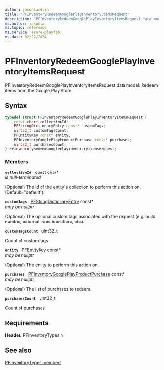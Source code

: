```yaml
---
author: jasonsandlin
title: "PFInventoryRedeemGooglePlayInventoryItemsRequest"
description: "PFInventoryRedeemGooglePlayInventoryItemsRequest data model. Redeem items from the Google Play Store."
ms.author: jasonsa
ms.topic: reference
ms.service: azure-playfab
ms.date: 02/22/2024
---
```


# PFInventoryRedeemGooglePlayInventoryItemsRequest  

PFInventoryRedeemGooglePlayInventoryItemsRequest data model. Redeem items from the Google Play Store.  

## Syntax  
  
```cpp
typedef struct PFInventoryRedeemGooglePlayInventoryItemsRequest {  
    const char* collectionId;  
    PFStringDictionaryEntry const* customTags;  
    uint32_t customTagsCount;  
    PFEntityKey const* entity;  
    PFInventoryGooglePlayProductPurchase const* purchases;  
    uint32_t purchasesCount;  
} PFInventoryRedeemGooglePlayInventoryItemsRequest;  
```
  
### Members  
  
**`collectionId`** &nbsp; const char*  
*is null-terminated*  
  
(Optional) The id of the entity's collection to perform this action on. (Default="default").
  
**`customTags`** &nbsp; [PFStringDictionaryEntry](../../pftypes/structs/pfstringdictionaryentry.md) const*  
*may be nullptr*  
  
(Optional) The optional custom tags associated with the request (e.g. build number, external trace identifiers, etc.).
  
**`customTagsCount`** &nbsp; uint32_t  
  
Count of customTags
  
**`entity`** &nbsp; [PFEntityKey](../../pftypes/structs/pfentitykey-c.md) const*  
*may be nullptr*  
  
(Optional) The entity to perform this action on.
  
**`purchases`** &nbsp; [PFInventoryGooglePlayProductPurchase](pfinventorygoogleplayproductpurchase.md) const*  
*may be nullptr*  
  
(Optional) The list of purchases to redeem.
  
**`purchasesCount`** &nbsp; uint32_t  
  
Count of purchases
  
  
## Requirements  
  
**Header:** PFInventoryTypes.h
  
## See also  
[PFInventoryTypes members](../pfinventorytypes_members.md)  

  
  
